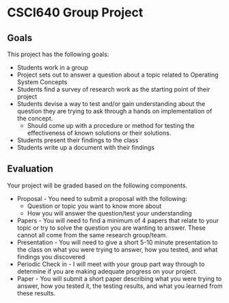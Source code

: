 # CSCI640 Group Project

## Goals
This project has the following goals:

* Students work in a group
* Project sets out to answer a question about a topic related to Operating System Concepts
* Students find a survey of research work as the starting point of their project
* Students devise a way to test and/or gain understanding about the question they are trying to ask through a hands on implementation of the concept.
	* Should come up with a procedure or method for testing the effectiveness of known solutions or their solutions.
* Students present their findings to the class
* Students write up a document with their findings

## Evaluation

Your project will be graded based on the following components.

* Proposal - You need to submit a proposal with the following:
	* Question or topic you want to know more about
	* How you will answer the question/test your understanding
* Papers - You will need to find a minimum of 4 papers that relate to your topic or try to solve the question you are wanting to answer. These cannot all come from the same research group/team.
* Presentation - You will need to give a short 5-10 minute presentation to the class on what you were trying to answer, how you tested, and what findings you discovered
* Periodic Check in - I will meet with your group part way through to determine if you are making adequate progress on your project.
* Paper - You will submit a short paper describing what you were trying to answer, how you tested it, the testing results, and what you learned from these results.
